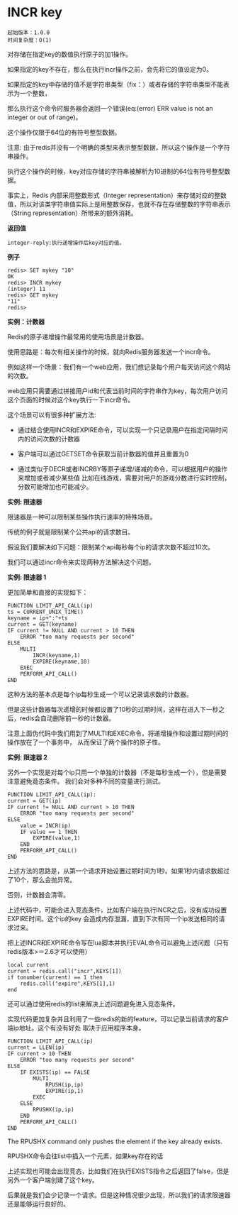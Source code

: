 # INCR key

    起始版本：1.0.0
    时间复杂度：O(1)

对存储在指定key的数值执行原子的加1操作。

如果指定的key不存在，那么在执行incr操作之前，会先将它的值设定为0。

如果指定的key中存储的值不是字符串类型（fix：）或者存储的字符串类型不能表示为一个整数，

那么执行这个命令时服务器会返回一个错误(eq:(error) ERR value is not an integer or out of range)。

这个操作仅限于64位的有符号整型数据。

注意: 由于redis并没有一个明确的类型来表示整型数据，所以这个操作是一个字符串操作。

执行这个操作的时候，key对应存储的字符串被解析为10进制的64位有符号整型数据。

事实上，Redis 内部采用整数形式（Integer representation）来存储对应的整数值，所以对该类字符串值实际上是用整数保存，也就不存在存储整数的字符串表示（String representation）所带来的额外消耗。

**返回值**

    integer-reply:执行递增操作后key对应的值。

**例子**

```
redis> SET mykey "10"
OK
redis> INCR mykey
(integer) 11
redis> GET mykey
"11"
redis> 
```

**实例：计数器**

Redis的原子递增操作最常用的使用场景是计数器。

使用思路是：每次有相关操作的时候，就向Redis服务器发送一个incr命令。

例如这样一个场景：我们有一个web应用，我们想记录每个用户每天访问这个网站的次数。

web应用只需要通过拼接用户id和代表当前时间的字符串作为key，每次用户访问这个页面的时候对这个key执行一下incr命令。

这个场景可以有很多种扩展方法:

- 通过结合使用INCR和EXPIRE命令，可以实现一个只记录用户在指定间隔时间内的访问次数的计数器

- 客户端可以通过GETSET命令获取当前计数器的值并且重置为0

- 通过类似于DECR或者INCRBY等原子递增/递减的命令，可以根据用户的操作来增加或者减少某些值 比如在线游戏，需要对用户的游戏分数进行实时控制，分数可能增加也可能减少。

**实例: 限速器**

限速器是一种可以限制某些操作执行速率的特殊场景。

传统的例子就是限制某个公共api的请求数目。

假设我们要解决如下问题：限制某个api每秒每个ip的请求次数不超过10次。

我们可以通过incr命令来实现两种方法解决这个问题。

**实例: 限速器 1**

更加简单和直接的实现如下：

```
FUNCTION LIMIT_API_CALL(ip)
ts = CURRENT_UNIX_TIME()
keyname = ip+":"+ts
current = GET(keyname)
IF current != NULL AND current > 10 THEN
    ERROR "too many requests per second"
ELSE
    MULTI
        INCR(keyname,1)
        EXPIRE(keyname,10)
    EXEC
    PERFORM_API_CALL()
END
```

这种方法的基本点是每个ip每秒生成一个可以记录请求数的计数器。

但是这些计数器每次递增的时候都设置了10秒的过期时间，这样在进入下一秒之后，redis会自动删除前一秒的计数器。

注意上面伪代码中我们用到了MULTI和EXEC命令，将递增操作和设置过期时间的操作放在了一个事务中， 从而保证了两个操作的原子性。

**实例: 限速器 2**

另外一个实现是对每个ip只用一个单独的计数器（不是每秒生成一个），但是需要注意避免竟态条件。 我们会对多种不同的变量进行测试。

```
FUNCTION LIMIT_API_CALL(ip):
current = GET(ip)
IF current != NULL AND current > 10 THEN
    ERROR "too many requests per second"
ELSE
    value = INCR(ip)
    IF value == 1 THEN
        EXPIRE(value,1)
    END
    PERFORM_API_CALL()
END
```

上述方法的思路是，从第一个请求开始设置过期时间为1秒。如果1秒内请求数超过了10个，那么会抛异常。

否则，计数器会清零。

上述代码中，可能会进入竞态条件，比如客户端在执行INCR之后，没有成功设置EXPIRE时间。这个ip的key 会造成内存泄漏，直到下次有同一个ip发送相同的请求过来。

把上述INCR和EXPIRE命令写在lua脚本并执行EVAL命令可以避免上述问题（只有redis版本>＝2.6才可以使用）

```
local current
current = redis.call("incr",KEYS[1])
if tonumber(current) == 1 then
    redis.call("expire",KEYS[1],1)
end
```

还可以通过使用redis的list来解决上述问题避免进入竞态条件。

实现代码更加复杂并且利用了一些redis的新的feature，可以记录当前请求的客户端ip地址。这个有没有好处 取决于应用程序本身。

```
FUNCTION LIMIT_API_CALL(ip)
current = LLEN(ip)
IF current > 10 THEN
    ERROR "too many requests per second"
ELSE
    IF EXISTS(ip) == FALSE
        MULTI
            RPUSH(ip,ip)
            EXPIRE(ip,1)
        EXEC
    ELSE
        RPUSHX(ip,ip)
    END
    PERFORM_API_CALL()
END
```

The RPUSHX command only pushes the element if the key already exists.

RPUSHX命令会往list中插入一个元素，如果key存在的话

上述实现也可能会出现竞态，比如我们在执行EXISTS指令之后返回了false，但是另外一个客户端创建了这个key。

后果就是我们会少记录一个请求。但是这种情况很少出现，所以我们的请求限速器还是能够运行良好的。